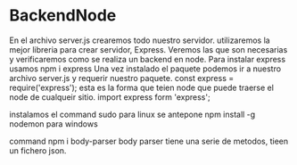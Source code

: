 # BackendNode
En el archivo server.js crearemos todo nuestro servidor.
utilizaremos la mejor libreria para crear servidor, Express.
Veremos las que son necesarias y verificaremos como se realiza un backend en node.
Para instalar express usamos npm i express
Una vez instalado el paquete podemos ir a nuestro archivo server.js y requerir nuestro paquete. 
const express = require('express'); esta es la forma que teien node que puede traerse el node de cualqueir sitio.
import express form 'express';

instalamos el command
 sudo  para linux se antepone
 npm install -g nodemon para windows

 command
 npm i body-parser
 body parser tiene una serie de metodos, tieen un fichero json.